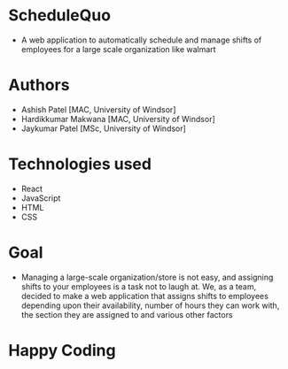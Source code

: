 # ScheduleQuo
- A web application to automatically schedule and manage shifts of employees for a large scale organization like walmart

# Authors
- Ashish Patel [MAC, University of Windsor]
- Hardikkumar Makwana [MAC, University of Windsor]
- Jaykumar Patel [MSc, University of Windsor]

# Technologies used
- React
- JavaScript
- HTML
- CSS

# Goal
- Managing a large-scale organization/store is not easy, and assigning shifts to your employees is a task not to laugh at. We, as a team, decided to make a web application that assigns shifts to employees depending upon their availability, number of hours they can work with, the section they are assigned to and various other factors

# Happy Coding
